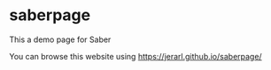 # saberpage
This a demo page for Saber

You can browse this website using https://jerarl.github.io/saberpage/
